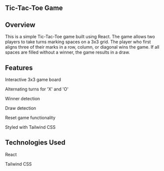 ## Tic-Tac-Toe Game  

## Overview  

This is a simple Tic-Tac-Toe game built using React. The game allows two players to take turns marking spaces on a 3x3 grid. The player who first aligns three of their marks in a row, column, or diagonal wins the game. If all spaces are filled without a winner, the game results in a draw.  

## Features  

Interactive 3x3 game board  

Alternating turns for 'X' and 'O'  

Winner detection  

Draw detection  

Reset game functionality  

Styled with Tailwind CSS  

## Technologies Used  

React  

Tailwind CSS  